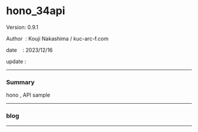 ﻿# hono_34api

 Version: 0.9.1

 Author  : Kouji Nakashima / kuc-arc-f.com

 date    : 2023/12/16

 update  :

***
### Summary

hono , API  sample

***
### blog 


***

